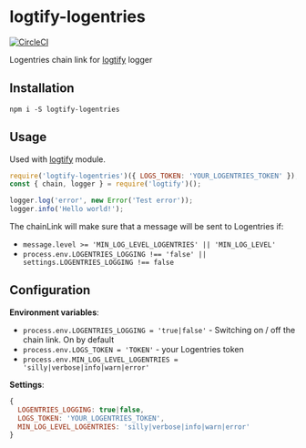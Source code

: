 # logtify-logentries
[![CircleCI](https://circleci.com/gh/dial-once/node-logtify-logentries.svg?style=svg)](https://circleci.com/gh/dial-once/node-logtify-logentries)

Logentries chain link for [logtify](https://github.com/dial-once/node-logtify) logger

## Installation
```
npm i -S logtify-logentries
```

## Usage
Used with [logtify](https://github.com/dial-once/node-logtify) module.

```js
require('logtify-logentries')({ LOGS_TOKEN: 'YOUR_LOGENTRIES_TOKEN' });
const { chain, logger } = require('logtify')();

logger.log('error', new Error('Test error'));
logger.info('Hello world!');
```
The chainLink will make sure that a message will be sent to Logentries if:
* ``message.level >= 'MIN_LOG_LEVEL_LOGENTRIES' || 'MIN_LOG_LEVEL'``
* ``process.env.LOGENTRIES_LOGGING !== 'false' || settings.LOGENTRIES_LOGGING !== false``

## Configuration
**Environment variables**:
* ``process.env.LOGENTRIES_LOGGING = 'true|false'`` - Switching on / off the chain link. On by default
* ``process.env.LOGS_TOKEN = 'TOKEN'`` - your Logentries token
* ``process.env.MIN_LOG_LEVEL_LOGENTRIES = 'silly|verbose|info|warn|error'``

**Settings**:
```js
{
  LOGENTRIES_LOGGING: true|false,
  LOGS_TOKEN: 'YOUR_LOGENTRIES_TOKEN',
  MIN_LOG_LEVEL_LOGENTRIES: 'silly|verbose|info|warn|error'
}
```
